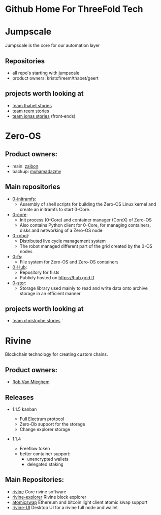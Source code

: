 # Github Home For ThreeFold Tech


# Jumpscale 

Jumpscale is the core for our automation layer

## Repositories

- all repo's starting with jumpscale
- product owners: kristof/reem/thabet/geert

## projects worth looking at

- [team thabet stories](https://github.com/orgs/threefoldtech/projects/59?card_filter_query=label%3Atype_story)
- [team reem stories](https://github.com/orgs/threefoldtech/projects/58?card_filter_query=label%3Atype_story)
- [team jonas stories](https://github.com/orgs/threefoldtech/projects/60?card_filter_query=label%3Atype_story) (front-ends)

# Zero-OS

## Product owners:
- main: [zaibon](https://github.com/zaibon)
- backup: [muhamadazmy](https://github.com/muhamadazmy)

## Main repositories

- [0-initramfs](https://github.com/threefoldtech/0-initramfs):
  - Assembly of shell scripts for building the Zero-OS Linux kernel and create an initramfs to start 0-Core.
- [0-core](https://github.com/threefoldtech/0-core):
  - Init process (0-Core) and container manager (CoreX) of Zero-OS
  - Also contains Python client for 0-Core, for managing containers, disks and networking of a Zero-OS node
- [0-robot](https://github.com/threefoldtech/0-robot): 
  - Distributed live cycle management system 
  - The robot managed different part of the grid created by the 0-OS nodes
- [0-fs](https://github.com/threefoldtech/0-fs):
  - File system for Zero-OS and Zero-OS containers
- [0-Hub](https://github.com/threefoldtech/0-hub):
  - Repository for flists
  - Publicly hosted on https://hub.grid.tf
- [0-stor](https://github.com/threefoldtech/0-stor):
  - Storage library used mainly to read and write data onto archive storage in an efficient manner

## projects worth looking at

- [team christophe stories](https://github.com/orgs/threefoldtech/projects/61?card_filter_query=label%3Atype_story) `

# Rivine

Blockchain technology for creating custom chains.

## Product owners:
  - [Rob Van Mieghem](http://github.com/robvanmieghem)

## Releases 

- 1.1.5 kanban
    - Full Electrum protocol 
    - Zero-Db support for the storage
    - Change  explorer storage

- 1.1.4
    - Freeflow token
    - better container support:
        - unencrypted wallets
        - delegated staking
  
## Main Repositories:
- [rivine](https://github.com/threefoldtech/rivine)
    Core rivine software
- [rivine-explorer](https://github.com/threefoldtech/rivine-explorer)
    Rivine block explorer
- [atomicswap](https://github.com/threefoldtech/atomicswap)
    Ethereum and bitcoin light client atomic swap support
- [rivine-UI](https://github.com/threefoldtech/rivine-UI)
        Desktop UI for a rivine full node and wallet

